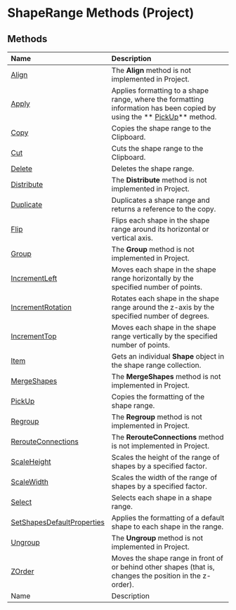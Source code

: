
# ShapeRange Methods (Project)

## Methods



|**Name**|**Description**|
|:-----|:-----|
| [Align](6e8e3a02-efd8-995c-be1a-a89d7709bd08.md)|The  **Align** method is not implemented in Project.|
| [Apply](5b100f4a-99a0-77f2-772a-203b2f836293.md)|Applies formatting to a shape range, where the formatting information has been copied by using the  ** [PickUp](954390b6-8992-f239-d891-467ec732b0b0.md)** method.|
| [Copy](b482aae6-a37f-2e54-df17-beccfd762dc1.md)|Copies the shape range to the Clipboard.|
| [Cut](1c02226f-17f1-0be0-7dd8-fc837aff78f9.md)|Cuts the shape range to the Clipboard.|
| [Delete](6f130a5d-5833-5bdb-d169-029061edf22b.md)|Deletes the shape range.|
| [Distribute](149081d5-8826-1395-e838-1333a4233981.md)|The  **Distribute** method is not implemented in Project.|
| [Duplicate](c7af186e-616a-f20c-e2f3-8b0319e6af44.md)|Duplicates a shape range and returns a reference to the copy.|
| [Flip](e9cc1139-de66-c49a-faf2-4e8adbbc6eab.md)|Flips each shape in the shape range around its horizontal or vertical axis.|
| [Group](e81e9b3f-35bc-eea6-4d3e-0147114188be.md)|The  **Group** method is not implemented in Project.|
| [IncrementLeft](82ae02d8-4480-ddee-dae8-d6b3c4e07f95.md)|Moves each shape in the shape range horizontally by the specified number of points.|
| [IncrementRotation](404bd4de-7c5f-3107-baa1-63c4c3362537.md)|Rotates each shape in the shape range around the z-axis by the specified number of degrees.|
| [IncrementTop](488b7925-7a64-ce01-b2e9-415c44125462.md)|Moves each shape in the shape range vertically by the specified number of points.|
| [Item](adc323cf-59c6-dcdf-2e57-be4a81d8c98c.md)|Gets an individual  **Shape** object in the shape range collection.|
| [MergeShapes](c470a800-6010-111b-831d-023e480fca31.md)|The  **MergeShapes** method is not implemented in Project.|
| [PickUp](622e3c4d-b155-b1ae-c4c2-62b4e730d392.md)|Copies the formatting of the shape range.|
| [Regroup](e27213df-0640-212d-7d23-19e1b373f214.md)|The  **Regroup** method is not implemented in Project.|
| [RerouteConnections](fac10082-a7e3-9d7d-af75-536a35e7b3ba.md)|The  **RerouteConnections** method is not implemented in Project.|
| [ScaleHeight](5f6f353d-6045-2a50-3a55-b0c380dafd2d.md)|Scales the height of the range of shapes by a specified factor.|
| [ScaleWidth](6087bb9c-c111-7f2e-95d9-334af18fe37d.md)|Scales the width of the range of shapes by a specified factor.|
| [Select](41e923f7-a34f-d79a-e05c-55c8d0129ed5.md)|Selects each shape in a shape range.|
| [SetShapesDefaultProperties](52d1208c-f7b4-e5ef-5a9c-5e83546f98d1.md)|Applies the formatting of a default shape to each shape in the range.|
| [Ungroup](8de156ed-3f6a-3132-6e7f-33c518a7a65e.md)|The  **Ungroup** method is not implemented in Project.|
| [ZOrder](d713d882-a137-7fa2-0b2c-5b31f400eaa5.md)|Moves the shape range in front of or behind other shapes (that is, changes the position in the z-order).|
|Name|Description|
